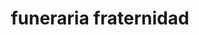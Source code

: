 ---
title: "funeraria fraternidad"
url: /barcelona/funeraria-fraternidad/
shop: directores de funerarias
---